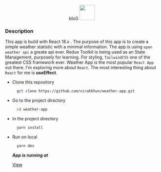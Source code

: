 <p align='center'>
  <span>bloG</span>
  <img src='https://images.emojiterra.com/google/noto-emoji/v2.034/128px/1f3b4.png' width="50px" />
</p>


### Description

This app is build with React 18.x . The purpose of this app is to create a simple weather statistic with a minimal information.
The app is using `open weather api` a greate api ever. Redux Toolkit is being used as an State Management, purposely for learning.
For styling, `TailwindCSS` one of the greatest CSS framework ever. Weather App is the most popular `React App` out there. 
I'm exploring more about `React`. The most interesting thing about `React` for me is **useEffect**. 

- Clone this repository

  ```bash 
    git clone https://github.com/virakkhun/weather-app.git
  ```

- Go to the project directory

  ```bash 
    cd weather-app
  ```

- In the project directory

  ```bash 
    yarn install
  ```

- Run on local

  ```bash 
    yarn dev
  ```

  ***App is running at***

  [View](http://localhost:3000)

